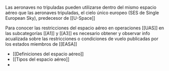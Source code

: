 Las aeronaves no tripuladas pueden utilizarse dentro del mismo espacio aéreo que las aeronaves tripuladas, el cielo único europeo (SES de Single European Sky), predecesor de [[U-Space]]

Para conocer las restricciones del espacio aéreo en operaciones [[UAS]] en las subcategorías [[A1]] y [[A3]] es necesario obtener y observar info acualizada sobre las restricciones o condiciones de vuelo publicadas por los estados miembros de [[EASA]]

- [[Definiciones del espacio aéreo]]
- [[Tipos del espacio aéreo]]
- 